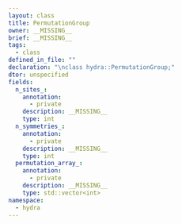 ```yaml
---
layout: class
title: PermutationGroup
owner: __MISSING__
brief: __MISSING__
tags:
  - class
defined_in_file: ""
declaration: "\nclass hydra::PermutationGroup;"
dtor: unspecified
fields:
  n_sites_:
    annotation:
      - private
    description: __MISSING__
    type: int
  n_symmetries_:
    annotation:
      - private
    description: __MISSING__
    type: int
  permutation_array_:
    annotation:
      - private
    description: __MISSING__
    type: std::vector<int>
namespace:
  - hydra
---
```

